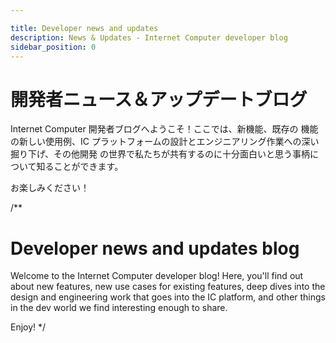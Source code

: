 ```yaml
---

title: Developer news and updates
description: News & Updates - Internet Computer developer blog
sidebar_position: 0
---
```

# 開発者ニュース＆アップデートブログ

Internet Computer 開発者ブログへようこそ！ここでは、新機能、既存の
機能の新しい使用例、IC プラットフォームの設計とエンジニアリング作業への深い掘り下げ、その他開発
の世界で私たちが共有するのに十分面白いと思う事柄について知ることができます。

お楽しみください！

/**


# Developer news and updates blog

Welcome to the Internet Computer developer blog! Here, you'll find out about new features, new use cases for existing
features, deep dives into the design and engineering work that goes into the IC platform, and other things in the dev
world we find interesting enough to share.

Enjoy!
*/